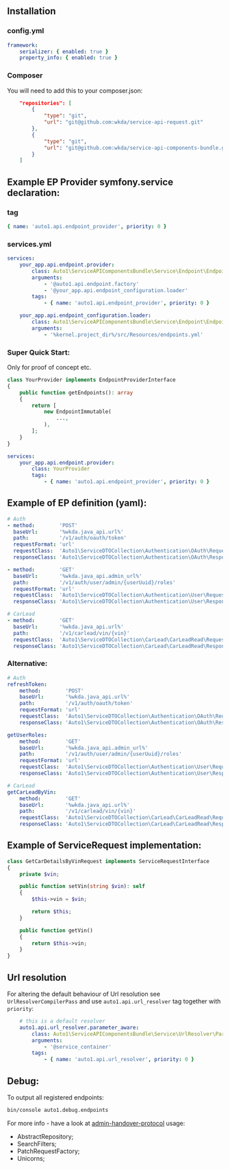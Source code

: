 ## Installation

### config.yml
```yaml
framework:
    serializer: { enabled: true }
    property_info: { enabled: true }
```

### Composer
You will need to add this to your composer.json:
```json
    "repositories": [
        {
            "type": "git",
            "url": "git@github.com:wkda/service-api-request.git"
        },
        {
            "type": "git",
            "url": "git@github.com:wkda/service-api-components-bundle.git"
        }
    ]
```

## Example EP Provider symfony.service declaration:
### tag
```yaml
{ name: 'auto1.api.endpoint_provider', priority: 0 }
```
### services.yml
```yaml
services:
    your_app.api.endpoint.provider:
        class: Auto1\ServiceAPIComponentsBundle\Service\Endpoint\EndpointProviderConfiguration
        arguments:
            - '@auto1.api.endpoint.factory'
            - '@your_app.api.endpoint_configuration.loader'
        tags:
            - { name: 'auto1.api.endpoint_provider', priority: 0 }

    your_app.api.endpoint_configuration.loader:
        class: Auto1\ServiceAPIComponentsBundle\Service\Endpoint\EndpointsConfigurationLoader
        arguments:
            - '%kernel.project_dir%/src/Resources/endpoints.yml'
```
### Super Quick Start:
Only for proof of concept etc.
```php
class YourProvider implements EndpointProviderInterface
{
    public function getEndpoints(): array
    {
        return [
            new EndpointImmutable(
                ...,
            ),
        ];
    }
}
```
```yaml
services:
    your_app.api.endpoint.provider:
        class: YourProvider
        tags:
            - { name: 'auto1.api.endpoint_provider', priority: 0 }
```

## Example of EP definition (yaml): 
```yaml
# Auth
- method:        'POST'
  baseUrl:       '%wkda.java_api.url%'
  path:          '/v1/auth/oauth/token'
  requestFormat: 'url'
  requestClass:  'Auto1\ServiceDTOCollection\Authentication\OAuth\Request\PostRefreshTokenRequest'
  responseClass: 'Auto1\ServiceDTOCollection\Authentication\OAuth\Response\Token'

- method:        'GET'
  baseUrl:       '%wkda.java_api.admin_url%'
  path:          '/v1/auth/user/admin/{userUuid}/roles'
  requestFormat: 'url'
  requestClass:  'Auto1\ServiceDTOCollection\Authentication\User\Request\GetUserRolesRequest'
  responseClass: 'Auto1\ServiceDTOCollection\Authentication\User\Response\UserRoles'

# CarLead
- method:        'GET'
  baseUrl:       '%wkda.java_api.url%'
  path:          '/v1/carlead/vin/{vin}'
  requestClass:  'Auto1\ServiceDTOCollection\CarLead\CarLeadRead\Request\GetCarDetailsByVinRequest'
  responseClass: 'Auto1\ServiceDTOCollection\CarLead\CarLeadRead\Response\CarLead[]'
```
### Alternative:
```yaml
# Auth
refreshToken:
    method:        'POST'
    baseUrl:       '%wkda.java_api.url%'
    path:          '/v1/auth/oauth/token'
    requestFormat: 'url'
    requestClass:  'Auto1\ServiceDTOCollection\Authentication\OAuth\Request\PostRefreshTokenRequest'
    responseClass: 'Auto1\ServiceDTOCollection\Authentication\OAuth\Response\Token'

getUserRoles:
    method:        'GET'
    baseUrl:       '%wkda.java_api.admin_url%'
    path:          '/v1/auth/user/admin/{userUuid}/roles'
    requestFormat: 'url'
    requestClass:  'Auto1\ServiceDTOCollection\Authentication\User\Request\GetUserRolesRequest'
    responseClass: 'Auto1\ServiceDTOCollection\Authentication\User\Response\UserRoles'

# CarLead
getCarLeadByVin:
    method:        'GET'
    baseUrl:       '%wkda.java_api.url%'
    path:          '/v1/carlead/vin/{vin}'
    requestClass:  'Auto1\ServiceDTOCollection\CarLead\CarLeadRead\Request\GetCarDetailsByVinRequest'
    responseClass: 'Auto1\ServiceDTOCollection\CarLead\CarLeadRead\Response\CarLead[]'
```

## Example of ServiceRequest implementation:
```php
class GetCarDetailsByVinRequest implements ServiceRequestInterface
{
    private $vin;

    public function setVin(string $vin): self
    {
        $this->vin = $vin;

        return $this;
    }

    public function getVin()
    {
        return $this->vin;
    }
}

```

## Url resolution
For altering the default behaviour of Url resolution see `UrlResolverCompilerPass` and use `auto1.api.url_resolver` tag together with `priority`: 
```yaml
    # this is a default resolver
    auto1.api.url_resolver.parameter_aware:
        class: Auto1\ServiceAPIComponentsBundle\Service\UrlResolver\ParameterAwareUrlResolver
        arguments:
            - '@service_container'
        tags:
            - { name: 'auto1.api.url_resolver', priority: 0 }
```

## Debug:
To output all registered endpoints:
```bash
bin/console auto1.debug.endpoints
```

For more info - have a look at [admin-handover-protocol](https://github.com/wkda/admin-handover-protocol) usage:
- AbstractRepository;
- SearchFilters;
- PatchRequestFactory;
- Unicorns;
